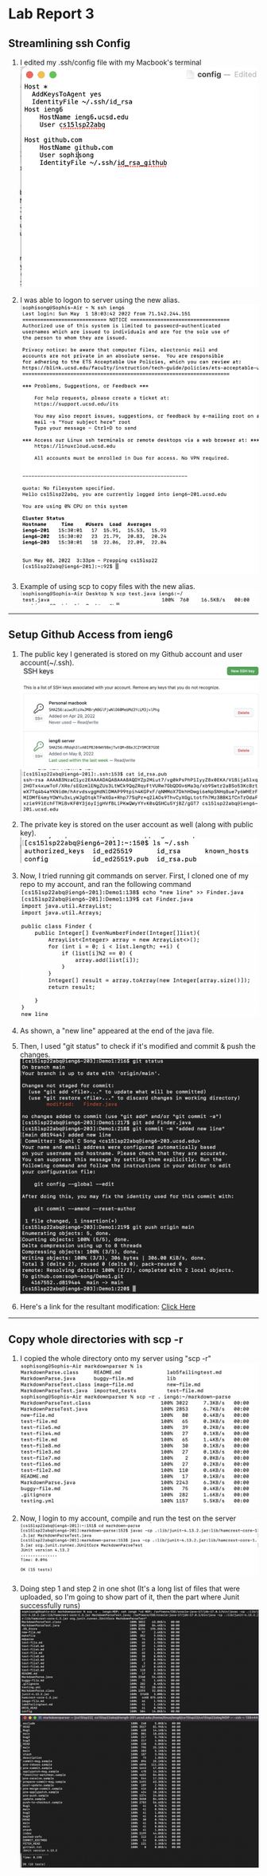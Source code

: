 # Lab Report 3

## Streamlining ssh Config

1. I edited my .ssh/config file with my Macbook's terminal
![Image](./images/sshconfig.png)

2. I was able to logon to server using the new alias.
![Image](./images/lab3-sshlogin.png)

3. Example of using scp to copy files with the new alias.
![Image](./images/lab-3-scp.png)

---

## Setup Github Access from ieng6

1. The public key I generated is stored on my Github account and user account(~/.ssh).
![Image](./images/githubkey.png)
![Image](./images/ieng6pubKey.png)

2. The private key is stored on the user account as well (along with public key).
![Image](./images/ieng6keys.png)

3. Now, I tried running git commands on server. First, I cloned one of my repo to my account, and ran the following command
![Image](./images/gitcomm1.png)

4. As shown, a "new line" appeared at the end of the java file.

5. Then, I used "git status" to check if it's modified and commit & push the changes. 
![Image](./images/gitcomm2.png)

6. Here's a link for the resultant modification:
[Click Here](https://github.com/soph-song/Demo1/commit/d8194a4312e791296a31804c88704a0a39bb366b)

---

## Copy whole directories with scp -r

1. I copied the whole directory onto my server using "scp -r"
![Image](./images/scpMDP.png)

2. Now, I login to my account, compile and run the test on the server
![Image](./images/JunitMDP.png)

3. Doing step 1 and step 2 in one shot (It's a long list of files that were uploaded, so I'm going to show part of it, then the part where Junit successfully runs)
![Image](./images/lab3P3.png)
![Image](./images/lab3P3b.png)
